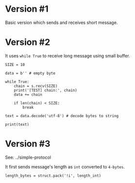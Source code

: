 # Version #1

Basic version which sends and receives short message.

# Version #2 

It uses `while True` to receive long message using small buffer.

    SIZE = 10
    
    data = b'' # empty byte 

    while True:
        chain = s.recv(SIZE)
        print('[TEST] chain:', chain)
        data += chain

        if len(chain) < SIZE:
            break

    text = data.decode('utf-8') # decode bytes to string

    print(text)

# Version #3

See: ../simple-protocol

It first sends message's length as `int` converted to `4-bytes`. 

    length_bytes = struct.pack('!i', length_int)
